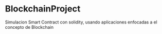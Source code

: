 # BlockchainProject
Simulacion Smart Contract con solidity, usando aplicaciones enfocadas a el concepto de Blockchain
